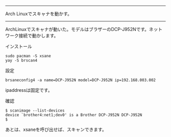 


**************************************************


Arch Linuxでスキャナを動かす。


**************************************************




ArchLinuxでスキャナが動いた。モデルはブラザーのDCP-J952Nです。ネットワーク接続で動かします。

インストール

```
sudo pacman -S xsane
yay -S brscan4
```

設定

```
brsaneconfig4 -a name=DCP-J952N model=DCP-J952N ip=192.168.003.002
```

ipaddressは固定です。

確認

```
$ scanimage --list-devices
device `brother4:net1;dev0' is a Brother DCP-J952N DCP-J952N
$ 
```

あとは、xsaneを呼び出せば、スキャンできます。

